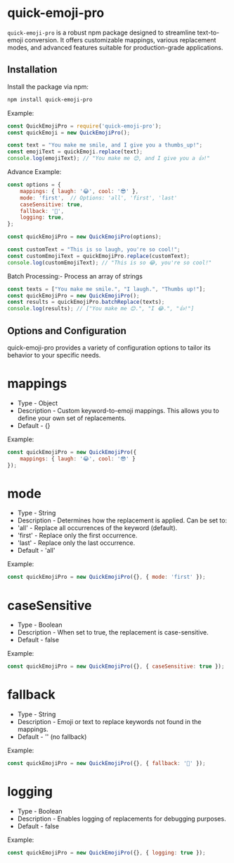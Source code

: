 # quick-emoji-pro

`quick-emoji-pro` is a robust npm package designed to streamline text-to-emoji conversion. It offers customizable mappings, various replacement modes, and advanced features suitable for production-grade applications.

## Installation

Install the package via npm:

```bash
npm install quick-emoji-pro
```

Example:

```jsx
const QuickEmojiPro = require('quick-emoji-pro');
const quickEmoji = new QuickEmojiPro();

const text = "You make me smile, and I give you a thumbs_up!";
const emojiText = quickEmoji.replace(text);
console.log(emojiText); // "You make me 😊, and I give you a 👍!"
```

Advance Example:

```jsx
const options = {
    mappings: { laugh: '😂', cool: '😎' },
    mode: 'first',  // Options: 'all', 'first', 'last'
    caseSensitive: true,
    fallback: '🤷',
    logging: true,
};

const quickEmojiPro = new QuickEmojiPro(options);

const customText = "This is so laugh, you're so cool!";
const customEmojiText = quickEmojiPro.replace(customText);
console.log(customEmojiText); // "This is so 😂, you're so cool!"
```

Batch Processing:- Process an array of strings

```jsx
const texts = ["You make me smile.", "I laugh.", "Thumbs up!"];
const quickEmojiPro = new QuickEmojiPro();
const results = quickEmojiPro.batchReplace(texts);
console.log(results); // ["You make me 😊.", "I 😂.", "👍!"]
```


## Options and Configuration
quick-emoji-pro provides a variety of configuration options to tailor its behavior to your specific needs.

# mappings
* Type - Object
* Description - Custom keyword-to-emoji mappings. This allows you to define your own set of replacements.
* Default - {}

Example:

```jsx
const quickEmojiPro = new QuickEmojiPro({
    mappings: { laugh: '😂', cool: '😎' }
});
```

# mode
* Type - String
* Description - Determines how the replacement is applied. Can be set to:
* 'all' - Replace all occurrences of the keyword (default).
* 'first' - Replace only the first occurrence.
* 'last' - Replace only the last occurrence.
* Default - 'all'

Example:

```jsx
const quickEmojiPro = new QuickEmojiPro({}, { mode: 'first' });
```

# caseSensitive
* Type - Boolean
* Description - When set to true, the replacement is case-sensitive.
* Default - false

Example:

```jsx
const quickEmojiPro = new QuickEmojiPro({}, { caseSensitive: true });
```

# fallback
* Type - String
* Description - Emoji or text to replace keywords not found in the mappings.
* Default - '' (no fallback)

Example:

```jsx
const quickEmojiPro = new QuickEmojiPro({}, { fallback: '🤷' });
```

# logging
* Type - Boolean
* Description - Enables logging of replacements for debugging purposes.
* Default - false

Example:

```jsx
const quickEmojiPro = new QuickEmojiPro({}, { logging: true });
```



